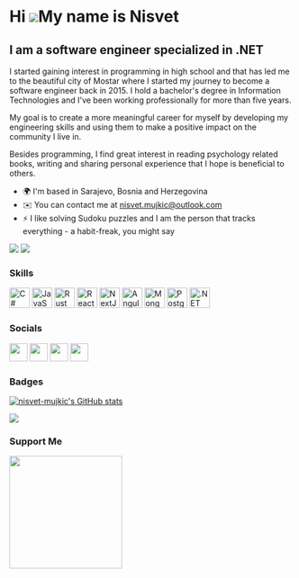 Hi ![](https://user-images.githubusercontent.com/18350557/176309783-0785949b-9127-417c-8b55-ab5a4333674e.gif)My name is Nisvet
==============================================================================================================================

I am a software engineer specialized in .NET
--------------------------------------------

I started gaining interest in programming in high school and that has led me to the beautiful city of Mostar where I started my journey to become a software engineer back in 2015. I hold a bachelor's degree in Information Technologies and I've been working professionally for more than five years.

My goal is to create a more meaningful career for myself by developing my engineering skills and using them to make a positive impact on the community I live in.

Besides programming, I find great interest in reading psychology related books, writing and sharing personal experience that I hope is beneficial to others.

*   🌍  I'm based in Sarajevo, Bosnia and Herzegovina
*   ✉️  You can contact me at [nisvet.mujkic@outlook.com](mailto:nisvet.mujkic@outlook.com)
*   ⚡  I like solving Sudoku puzzles and I am the person that tracks everything - a habit-freak, you might say

<a href="https://www.github.com/nisvet-mujkic" target="_blank" rel="noreferrer"><img
                  src="https://img.shields.io/github/followers/nisvet-mujkic?logo=github&style=for-the-badge&color=0891b2&labelColor=1c1917" /></a>
<a href="https://www.twitter.com/nisvetmujkic" target="_blank" rel="noreferrer"><img
                  src="https://img.shields.io/twitter/follow/nisvetmujkic?logo=twitter&style=for-the-badge&color=0891b2&labelColor=1c1917"
                /></a>

### Skills 
<p align="left">
<a href="https://docs.microsoft.com/en-us/dotnet/csharp/" target="_blank" rel="noreferrer"><img src="https://raw.githubusercontent.com/danielcranney/readme-generator/main/public/icons/skills/csharp-colored.svg" width="36" height="36" alt="C#" /></a>
<a href="https://developer.mozilla.org/en-US/docs/Web/JavaScript" target="_blank" rel="noreferrer"><img src="https://raw.githubusercontent.com/danielcranney/readme-generator/main/public/icons/skills/javascript-colored.svg" width="36" height="36" alt="JavaScript" /></a>
<a href="https://www.rust-lang.org/" target="_blank" rel="noreferrer"><img src="https://raw.githubusercontent.com/danielcranney/readme-generator/main/public/icons/skills/rust-colored.svg" width="36" height="36" alt="Rust" /></a>
<a href="https://reactjs.org/" target="_blank" rel="noreferrer"><img src="https://raw.githubusercontent.com/danielcranney/readme-generator/main/public/icons/skills/react-colored.svg" width="36" height="36" alt="React" /></a>
<a href="https://nextjs.org/docs" target="_blank" rel="noreferrer"><img src="https://raw.githubusercontent.com/danielcranney/readme-generator/main/public/icons/skills/nextjs-colored.svg" width="36" height="36" alt="NextJs" /></a>
<a href="https://angular.io/" target="_blank" rel="noreferrer"><img src="https://raw.githubusercontent.com/danielcranney/readme-generator/main/public/icons/skills/angularjs-colored.svg" width="36" height="36" alt="Angular" /></a>
<a href="https://www.mongodb.com/" target="_blank" rel="noreferrer"><img src="https://raw.githubusercontent.com/danielcranney/readme-generator/main/public/icons/skills/mongodb-colored.svg" width="36" height="36" alt="MongoDB" /></a>
<a href="https://www.postgresql.org/" target="_blank" rel="noreferrer"><img src="https://raw.githubusercontent.com/danielcranney/readme-generator/main/public/icons/skills/postgresql-colored.svg" width="36" height="36" alt="PostgreSQL" /></a>
<a href="https://dotnet.microsoft.com/en-us/" target="_blank" rel="noreferrer"><img src="https://raw.githubusercontent.com/danielcranney/readme-generator/main/public/icons/skills/dot-net-colored.svg" width="36" height="36" alt=".NET" /></a>
</p>
                    

### Socials
                  
<p align="left">
  <a href="https://www.github.com/nisvet-mujkic" target="_blank" rel="noreferrer"><img src="https://raw.githubusercontent.com/danielcranney/readme-generator/main/public/icons/socials/github.svg" width="32" height="32" /></a> <a href="https://nisvet.hashnode.dev.hashnode.dev" target="_blank" rel="noreferrer"><img src="https://raw.githubusercontent.com/danielcranney/readme-generator/main/public/icons/socials/hashnode.svg" width="32" height="32" /></a> <a href="https://www.linkedin.com/in/nisvet-mujkic/" target="_blank" rel="noreferrer"><img src="https://raw.githubusercontent.com/danielcranney/readme-generator/main/public/icons/socials/linkedin.svg" width="32" height="32" /></a> <a href="https://www.twitter.com/nisvetmujkic" target="_blank" rel="noreferrer"><img src="https://raw.githubusercontent.com/danielcranney/readme-generator/main/public/icons/socials/twitter.svg" width="32" height="32" /></a>
</p>

### Badges

<a href="http://www.github.com/nisvet-mujkic"><img src="https://github-readme-stats.vercel.app/api?username=nisvet-mujkic&show_icons=true&hide=&count_private=true&title_color=0891b2&text_color=ffffff&icon_color=0891b2&bg_color=1c1917&hide_border=true&show_icons=true" alt="nisvet-mujkic's GitHub stats" /></a>

<a href="http://www.github.com/nisvet-mujkic"><img src="https://github-readme-streak-stats.herokuapp.com/?user=nisvet-mujkic&stroke=ffffff&background=1c1917&ring=0891b2&fire=0891b2&currStreakNum=ffffff&currStreakLabel=0891b2&sideNums=ffffff&sideLabels=ffffff&dates=ffffff&hide_border=true" /></a>

### Support Me
<a href="https://www.buymeacoffee.com/nisvetmujkic"><img src="https://cdn.buymeacoffee.com/buttons/v2/default-yellow.png" width="200" /></a>

